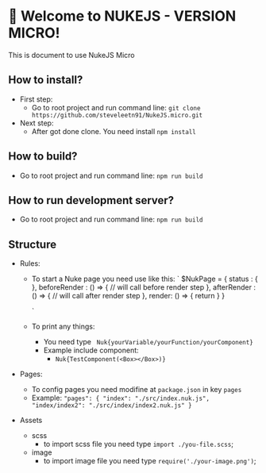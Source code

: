 # 🚀 Welcome to NUKEJS - VERSION MICRO!

This is document to use NukeJS Micro

## How to install? 

- First step: 
    - Go to root project and run command line: `git clone https://github.com/steveleetn91/NukeJS.micro.git`
- Next step:    
    - After got done clone. You need install `npm install`

## How to build? 
- Go to root project and run command line: `npm run build`
## How to run development server? 
- Go to root project and run command line: `npm run build`
## Structure 

- Rules:
    - To start a Nuke page you need use like this:
        `
        $NukPage = {
            status : {
            },
            beforeRender : () => {
                // will call before render step 
            },
            afterRender : () => {
                // will call after render step 
            },
            render: () => {
                return <NukApp></NukApp>
            } 
        }
        
        `
    - To print any things:
        - You need type ` Nuk{yourVariable/yourFunction/yourComponent}`
        - Example include component:
            - ` Nuk{TestComponent(<Box></Box>)} `

- Pages:
    - To config pages you need modifine at `package.json` in key `pages` 
    - Example:
        `"pages": {
            "index": "./src/index.nuk.js",
            "index/index2": "./src/index/index2.nuk.js"
        }` 

- Assets
    - scss 
        - to import scss file you need type `import ./you-file.scss`;
    - image 
        - to import image file you need type `require('./your-image.png')`;


